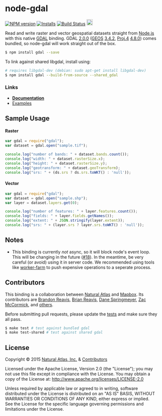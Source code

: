 # node-gdal
[![NPM version](http://img.shields.io/npm/v/gdal.svg?style=flat)](https://www.npmjs.org/package/gdal)
[![Installs](http://img.shields.io/npm/dm/gdal.svg?style=flat)](https://www.npmjs.org/package/gdal)
[![Build Status](https://travis-ci.org/naturalatlas/node-gdal.svg)](https://travis-ci.org/naturalatlas/node-gdal)
[<img src="https://ci.appveyor.com/api/projects/status/mo06c2r5opdwak95?svg=true" height="20" alt="" />](https://ci.appveyor.com/project/brianreavis/node-gdal)

Read and write raster and vector geospatial datasets straight from [Node.js](http://nodejs.org) with this native [GDAL](http://www.gdal.org/) binding. GDAL [2.0.0](http://trac.osgeo.org/gdal/wiki/Release/2.0.0-News) ([GEOS](http://trac.osgeo.org/geos/) [3.4.2](http://trac.osgeo.org/geos/browser/tags/3.4.2/NEWS), [Proj.4](http://trac.osgeo.org/proj/) [4.8.0](http://www.osgeo.org/node/1268)) comes bundled, so node-gdal will work straight out of the box.

```sh
$ npm install gdal --save
```

To link against shared libgdal, install using:

```sh
# requires libgdal-dev (debian: sudo apt-get install libgdal-dev)
$ npm install gdal --build-from-source --shared_gdal
```

### Links

- [**Documentation**](http://naturalatlas.github.io/node-gdal/classes/gdal.html)
- [Examples](examples/)

## Sample Usage

#### Raster
```js
var gdal = require("gdal");
var dataset = gdal.open("sample.tif");

console.log("number of bands: " + dataset.bands.count());
console.log("width: " + dataset.rasterSize.x);
console.log("height: " + dataset.rasterSize.y);
console.log("geotransform: " + dataset.geoTransform);
console.log("srs: " + (ds.srs ? ds.srs.toWKT() : 'null'));
```
#### Vector
```js
var gdal = require("gdal");
var dataset = gdal.open("sample.shp");
var layer = dataset.layers.get(0);

console.log("number of features: " + layer.features.count());
console.log("fields: " + layer.fields.getNames());
console.log("extent: " + JSON.stringify(layer.extent));
console.log("srs: " + (layer.srs ? layer.srs.toWKT() : 'null'));
```

## Notes

- This binding is currently *not* async, so it will block node's event loop. This will be changing in the future ([#18](https://github.com/naturalatlas/node-gdal/issues/18#issuecomment-57513723)). In the meantime, be very careful (or avoid) using it in server code. We recommended using tools like [worker-farm](https://www.npmjs.com/package/worker-farm) to push expensive operations to a seperate process.

## Contributors

This binding is a collaboration between [Natural Atlas](https://github.com/naturalatlas) and [Mapbox](https://github.com/mapbox). Its contributors are [Brandon Reavis](https://github.com/brandonreavis), [Brian Reavis](https://github.com/brianreavis), [Dane Springmeyer](https://github.com/springmeyer), [Zac McCormick](https://github.com/zhm), and [others](https://github.com/naturalatlas/node-gdal/graphs/contributors).

Before submitting pull requests, please update the [tests](test) and make sure they all pass.

```sh
$ make test # test against bundled gdal
$ make test-shared # test against shared gdal
```

## License

Copyright &copy; 2015 [Natural Atlas, Inc.](https://github.com/naturalatlas) & [Contributors](https://github.com/naturalatlas/node-gdal/graphs/contributors)

Licensed under the Apache License, Version 2.0 (the "License"); you may not use this file except in compliance with the License. You may obtain a copy of the License at: http://www.apache.org/licenses/LICENSE-2.0

Unless required by applicable law or agreed to in writing, software distributed under the License is distributed on an "AS IS" BASIS, WITHOUT WARRANTIES OR CONDITIONS OF ANY KIND, either express or implied. See the License for the specific language governing permissions and limitations under the License.
